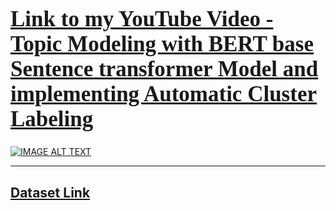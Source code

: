 <a href="https://www.youtube.com/watch?v=SmWbKiueYVU&list=PLxqBkZuBynVQEvXfJpq3smfuKq3AiNW-N&index=12"><h1 style="font-size:250%; font-family:cursive; color:#ff6666;"><b>Link to my YouTube Video - Topic Modeling with BERT base Sentence transformer Model and implementing Automatic Cluster Labeling</b></h1></a>

[![IMAGE ALT TEXT](https://imgur.com/5E3UXE4.png)](https://www.youtube.com/watch?v=SmWbKiueYVU&list=PLxqBkZuBynVQEvXfJpq3smfuKq3AiNW-N&index=12 "Topic Modeling with BERT base Sentence transformer Model and implementing Automatic Cluster Labeling")

---

## [Dataset Link](https://zenodo.org/record/1000885#.YxxQ7NJBxhF)

